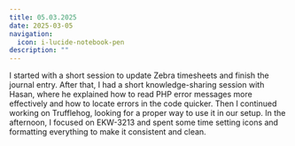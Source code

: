 ```yaml
---
title: 05.03.2025
date: 2025-03-05
navigation:
  icon: i-lucide-notebook-pen
description: ""
---
```


I started with a short session to update Zebra timesheets and finish the journal entry. After that, I had a short knowledge-sharing session with Hasan, where he explained how to read PHP error messages more effectively and how to locate errors in the code quicker. Then I continued working on Trufflehog, looking for a proper way to use it in our setup. In the afternoon, I focused on EKW-3213 and spent some time setting icons and formatting everything to make it consistent and clean.


